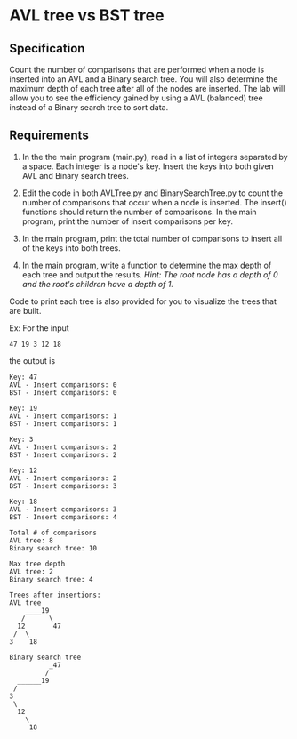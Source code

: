 # AVL tree vs BST tree

## Specification

Count the number of comparisons that are performed when a node is inserted into an AVL and a Binary search tree. You will also determine the maximum depth of each tree after all of the nodes are inserted. The lab will allow you to see the efficiency gained by using a AVL (balanced) tree instead of a Binary search tree to sort data.

## Requirements

1) In the the main program (main.py), read in a list of integers separated by a space. Each integer is a node's key. Insert the keys into both given AVL and Binary search trees.

2) Edit the code in both AVLTree.py and BinarySearchTree.py to count the number of comparisons that occur when a node is inserted. The insert() functions should return the number of comparisons. In the main program, print the number of insert comparisons per key.

3) In the main program, print the total number of comparisons to insert all of the keys into both trees.

4) In the main program, write a function to determine the max depth of each tree and output the results. *Hint: The root node has a depth of 0 and the root's children have a depth of 1.*

Code to print each tree is also provided for you to visualize the trees that are built.

Ex: For the input

```
47 19 3 12 18

```

the output is

```
Key: 47
AVL - Insert comparisons: 0
BST - Insert comparisons: 0

Key: 19
AVL - Insert comparisons: 1
BST - Insert comparisons: 1

Key: 3
AVL - Insert comparisons: 2
BST - Insert comparisons: 2

Key: 12
AVL - Insert comparisons: 2
BST - Insert comparisons: 3

Key: 18
AVL - Insert comparisons: 3
BST - Insert comparisons: 4

Total # of comparisons
AVL tree: 8
Binary search tree: 10

Max tree depth
AVL tree: 2
Binary search tree: 4

Trees after insertions:
AVL tree
    ____19
   /      \
  12       47
 /  \
3    18

Binary search tree
          _47
         /
  ______19
 /
3
 \
  12
    \
     18

```
